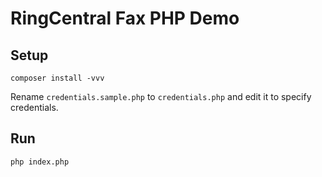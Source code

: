 # RingCentral Fax PHP Demo

## Setup

```
composer install -vvv
```

Rename `credentials.sample.php` to `credentials.php` and edit it to specify credentials.


## Run

```
php index.php
```
